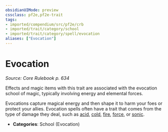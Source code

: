 ```yaml
---
obsidianUIMode: preview
cssclass: pf2e,pf2e-trait
tags:
- imported/compendium/src/pf2e/crb
- imported/trait/category/school
- imported/trait/category/spell/evocation
aliases: ["Evocation"]
---
```

# Evocation  
*Source: Core Rulebook p. 634*  

Effects and magic items with this trait are associated with the evocation school of magic, typically involving energy and elemental forces.

Evocations capture magical energy and then shape it to harm your foes or protect your allies. Evocation spells often have a trait that comes from the type of damage they deal, such as [acid](acid.md), [cold](cold.md), [fire](fire.md), [force](force.md), or [sonic](sonic.md).

- **Categories**: School (Evocation)